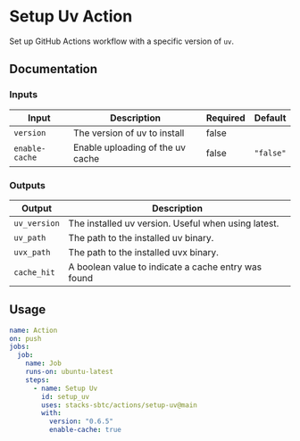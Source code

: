 # Setup Uv Action

Set up GitHub Actions workflow with a specific version of `uv`.

## Documentation

### Inputs

| Input          | Description                      | Required | Default   |
| -------------- | -------------------------------- | -------- | --------- |
| `version`      | The version of uv to install     | false    |           |
| `enable-cache` | Enable uploading of the uv cache | false    | `"false"` |

### Outputs

| Output       | Description                                         |
| ------------ | --------------------------------------------------- |
| `uv_version` | The installed uv version. Useful when using latest. |
| `uv_path`    | The path to the installed uv binary.                |
| `uvx_path`   | The path to the installed uvx binary.               |
| `cache_hit`  | A boolean value to indicate a cache entry was found |

## Usage

```yaml
name: Action
on: push
jobs:
  job:
    name: Job
    runs-on: ubuntu-latest
    steps:
      - name: Setup Uv
        id: setup_uv
        uses: stacks-sbtc/actions/setup-uv@main
        with:
          version: "0.6.5"
          enable-cache: true
```
